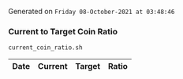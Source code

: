 Generated on `Friday 08-October-2021 at 03:48:46`

### Current to Target Coin Ratio
`current_coin_ratio.sh`

Date|Current|Target|Ratio
---|---|---|---
